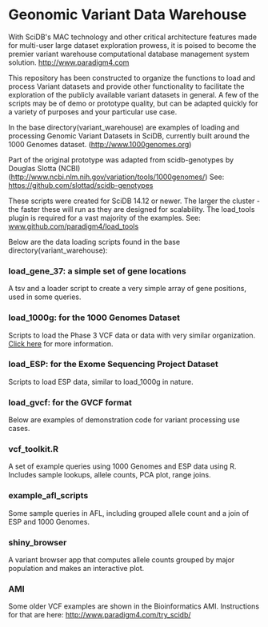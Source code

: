 Geonomic Variant Data Warehouse
=========
With SciDB's MAC technology and other critical architecture features made for multi-user large dataset exploration prowess, it is poised to become the premier variant warehouse computational database management system solution. http://www.paradigm4.com

This repository has been constructed to organize the functions to load and process Variant datasets and provide other functionality to facilitate the exploration of the publicly available variant datasets in general. A few of the scripts may be of demo or prototype quality, but can be adapted quickly for a variety of purposes and your particular use case. 

In the base directory(variant_warehouse) are examples of loading and processing Genomic Variant Datasets in SciDB, currently built around the 1000 Genomes dataset. (http://www.1000genomes.org)

Part of the original prototype was adapted from scidb-genotypes by Douglas Slotta (NCBI)
(http://www.ncbi.nlm.nih.gov/variation/tools/1000genomes/)
See: https://github.com/slottad/scidb-genotypes

These scripts were created for SciDB 14.12 or newer. The larger the cluster - the faster these will run as they are designed for scalability. The load_tools plugin is required for a vast majority of the examples. See: www.github.com/paradigm4/load_tools

Below are the data loading scripts found in the base directory(variant_warehouse):

### load_gene_37: a simple set of gene locations
A tsv and a loader script to create a very simple array of gene positions, used in some queries.

### load_1000g: for the 1000 Genomes Dataset
Scripts to load the Phase 3 VCF data or data with very similar organization.
[Click here](https://github.com/Paradigm4/variant_warehouse/tree/master/load_1000g) for more information.

### load_ESP: for the Exome Sequencing Project Dataset
Scripts to load ESP data, similar to load_1000g in nature.

### load_gvcf: for the GVCF format

Below are examples of demonstration code for variant processing use cases. 

### vcf_toolkit.R
A set of example queries using 1000 Genomes and ESP data using R. Includes sample lookups, allele counts, PCA plot, range joins.

### example_afl_scripts
Some sample queries in AFL, including grouped allele count and a join of ESP and 1000 Genomes.

### shiny_browser
A variant browser app that computes allele counts grouped by major population and makes an interactive plot.

### AMI
Some older VCF examples are shown in the Bioinformatics AMI. Instructions for that are here: http://www.paradigm4.com/try_scidb/

